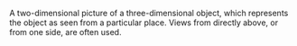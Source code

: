A two-dimensional picture of a three-dimensional object, which
represents the object as seen from a particular place. Views from
directly above, or from one side, are often used.
